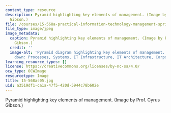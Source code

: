 ```yaml
---
content_type: resource
description: Pyramid highlighting key elements of management. (Image by Prof. Cyrus
  Gibson.)
file: /courses/15-568a-practical-information-technology-management-spring-2005/a3519df1ca1a47f5420d5944c78b602e_15-568as05.jpg
file_type: image/jpeg
image_metadata:
  caption: Pyramid highlighting key elements of management. (Image by Prof. Cyrus
    Gibson.)
  credit: ''
  image-alt: 'Pyramid diagram highlighting key elements of management. From the top
    down: Processes, Systems, IT Infrastructure, IT Architecture, Corporate Strategy.'
learning_resource_types: []
license: https://creativecommons.org/licenses/by-nc-sa/4.0/
ocw_type: OCWImage
resourcetype: Image
title: 15-568as05.jpg
uid: a3519df1-ca1a-47f5-420d-5944c78b602e
---
```

Pyramid highlighting key elements of management. (Image by Prof. Cyrus Gibson.)